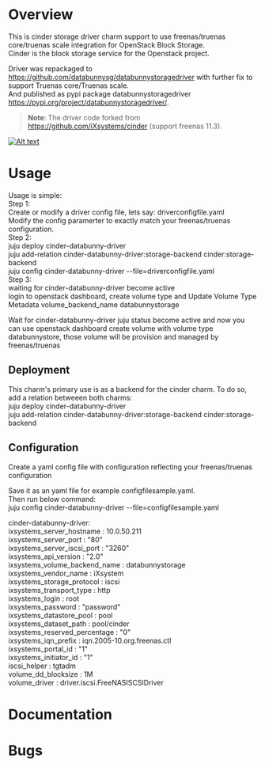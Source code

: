# Overview  

 This is cinder storage driver charm support to use freenas/truenas core/truenas scale integration for OpenStack Block Storage.  
 Cinder is the block storage service for the Openstack project.  

Driver was repackaged to https://github.com/databunnysg/databunnystoragedriver with further fix to support Truenas core/Truenas scale.   
And published as pypi package databunnystoragedriver https://pypi.org/project/databunnystoragedriver/.  

> **Note**: The driver code forked from https://github.com/iXsystems/cinder (support freenas 11.3).   

[![Alt text](https://img.youtube.com/vi/B5XjPMOJmtE/0.jpg)](https://www.youtube.com/watch?v=B5XjPMOJmtE)

# Usage  
Usage is simple:  
Step 1:  
  Create or modify a driver config file, lets say: driverconfigfile.yaml  
  Modify the config paramerter to exactly match your freenas/truenas configuration.  
Step 2:  
  juju deploy cinder-databunny-driver  
  juju add-relation cinder-databunny-driver:storage-backend cinder:storage-backend  
  juju config cinder-databunny-driver --file=driverconfigfile.yaml  
Step 3:  
  waiting for cinder-databunny-driver become active  
  login to openstack dashboard, create volume type and Update Volume Type Metadata volume_backend_name databunnystorage  

  Wait for cinder-databunny-driver juju status become active and now you can use openstack dashboard create volume with volume type databunnystore, those volume will be provision and managed by freenas/truenas  


## Deployment  

  This charm's primary use is as a backend for the cinder charm. To do so, add a relation betweeen both charms:  
  juju deploy cinder-databunny-driver  
  juju add-relation cinder-databunny-driver:storage-backend cinder:storage-backend  

## Configuration  

  Create a yaml config file with configuration reflecting your freenas/truenas configuration  

  Save it as an yaml file for example configfilesample.yaml.  
  Then run below command:  
  juju config cinder-databunny-driver --file=configfilesample.yaml  



  cinder-databunny-driver:  
    ixsystems_server_hostname : 10.0.50.211  
    ixsystems_server_port : "80"  
    ixsystems_server_iscsi_port : "3260"  
    ixsystems_api_version : "2.0"  
    ixsystems_volume_backend_name : databunnystorage  
    ixsystems_vendor_name : iXsystem  
    ixsystems_storage_protocol : iscsi  
    ixsystems_transport_type : http  
    ixsystems_login : root  
    ixsystems_password : "password"  
    ixsystems_datastore_pool : pool  
    ixsystems_dataset_path : pool/cinder  
    ixsystems_reserved_percentage : "0"  
    ixsystems_iqn_prefix : iqn.2005-10.org.freenas.ctl  
    ixsystems_portal_id : "1"  
    ixsystems_initiator_id : "1"  
    iscsi_helper : tgtadm  
    volume_dd_blocksize : 1M  
    volume_driver : driver.iscsi.FreeNASISCSIDriver  

# Documentation  



# Bugs  



